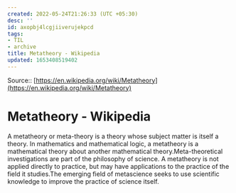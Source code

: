 ```yaml
---
created: 2022-05-24T21:26:33 (UTC +05:30)
desc: ''
id: axopbj4lcgjiiverujekpcd
tags:
- TIL
- archive
title: Metatheory - Wikipedia
updated: 1653408519402
---
```

   
Source:: [https://en.wikipedia.org/wiki/Metatheory](https://en.wikipedia.org/wiki/Metatheory)   
   
# Metatheory - Wikipedia   
   
A metatheory or meta-theory is a theory whose subject matter is itself a theory. In mathematics and mathematical logic, a metatheory is a mathematical theory about another mathematical theory.Meta-theoretical investigations are part of the philosophy of science. A metatheory is not applied directly to practice, but may have applications to the practice of the field it studies.The emerging field of metascience seeks to use scientific knowledge to improve the practice of science itself.